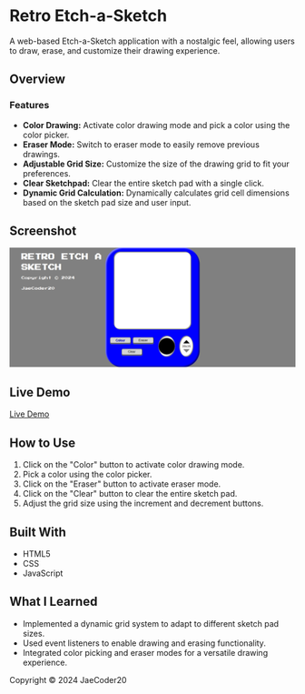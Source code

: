 # Retro Etch-a-Sketch

A web-based Etch-a-Sketch application with a nostalgic feel, allowing users to draw, erase, and customize their drawing experience.

## Overview

### Features

- **Color Drawing:** Activate color drawing mode and pick a color using the color picker.
- **Eraser Mode:** Switch to eraser mode to easily remove previous drawings.
- **Adjustable Grid Size:** Customize the size of the drawing grid to fit your preferences.
- **Clear Sketchpad:** Clear the entire sketch pad with a single click.
- **Dynamic Grid Calculation:** Dynamically calculates grid cell dimensions based on the sketch pad size and user input.

## Screenshot
![Screenshot of Project](image.png)

## Live Demo

[Live Demo](https://jaecoder20.github.io/etch-a-sketch/) 

## How to Use

1. Click on the "Color" button to activate color drawing mode.
2. Pick a color using the color picker.
3. Click on the "Eraser" button to activate eraser mode.
4. Click on the "Clear" button to clear the entire sketch pad.
5. Adjust the grid size using the increment and decrement buttons.

## Built With

- HTML5
- CSS
- JavaScript

## What I Learned

- Implemented a dynamic grid system to adapt to different sketch pad sizes.
- Used event listeners to enable drawing and erasing functionality.
- Integrated color picking and eraser modes for a versatile drawing experience.




Copyright © 2024 JaeCoder20
